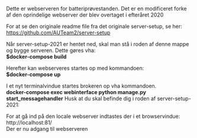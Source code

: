 Dette er webserveren for batteriprøvestanden.
Det er en modificeret forke af den oprindelige webserver der blev overtaget i efteråret 2020

For at se den originale readme file fra det originale server-setup, se her: <br>
https://github.com/AUTeam2/server-setup


Når server-setup-2021 er hentet ned, skal man stå i roden af denne mappe og bygge serveren. 
Dette gøres vha: <br>
**$docker-compose build**

Herefter kan webserveres startes op med kommandoen:  <br>
**$docker-compose up**

I et nyt terminalvindue startes brokeren op vha kommandoen. <br>
**docker-compose exec webinterface python manage.py start_messagehandler**
Husk at du skal befinde dig i roden af server-setup-2021:<br>


For at gå ind på den locale webserver indtastes der i et browservindue:<br>
http://localhost:81/ <br>
Der er nu adgang til webserveren
